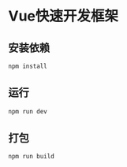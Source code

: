 # Vue快速开发框架

## 安装依赖

``` bash
npm install
```

## 运行

``` bash
npm run dev
```

## 打包

``` bash
npm run build
```


